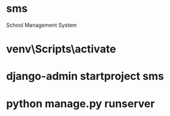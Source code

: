 # sms
School Management System

# venv\Scripts\activate
# django-admin startproject sms
# python manage.py runserver

